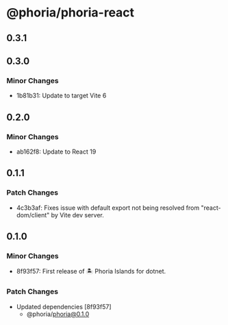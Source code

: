 # @phoria/phoria-react

## 0.3.1

## 0.3.0

### Minor Changes

- 1b81b31: Update to target Vite 6

## 0.2.0

### Minor Changes

- ab162f8: Update to React 19

## 0.1.1

### Patch Changes

- 4c3b3af: Fixes issue with default export not being resolved from "react-dom/client" by Vite dev server.

## 0.1.0

### Minor Changes

- 8f93f57: First release of 🏝️ Phoria Islands for dotnet.

### Patch Changes

- Updated dependencies [8f93f57]
  - @phoria/phoria@0.1.0
